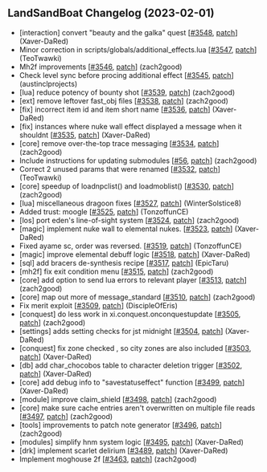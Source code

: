 ## LandSandBoat Changelog (2023-02-01)
- [interaction] convert "beauty and the galka" quest [[#3548](https://github.com/LandSandBoat/server/pull/3548), [patch](https://github.com/LandSandBoat/server/pull/3548.patch)] (Xaver-DaRed)
- Minor correction in scripts/globals/additional_effects.lua [[#3547](https://github.com/LandSandBoat/server/pull/3547), [patch](https://github.com/LandSandBoat/server/pull/3547.patch)] (TeoTwawki)
- Mh2f improvements [[#3546](https://github.com/LandSandBoat/server/pull/3546), [patch](https://github.com/LandSandBoat/server/pull/3546.patch)] (zach2good)
- Check level sync before procing additional effect [[#3545](https://github.com/LandSandBoat/server/pull/3545), [patch](https://github.com/LandSandBoat/server/pull/3545.patch)] (austinclprojects)
- [lua] reduce potency of bounty shot [[#3539](https://github.com/LandSandBoat/server/pull/3539), [patch](https://github.com/LandSandBoat/server/pull/3539.patch)] (zach2good)
- [ext] remove leftover fast_obj files [[#3538](https://github.com/LandSandBoat/server/pull/3538), [patch](https://github.com/LandSandBoat/server/pull/3538.patch)] (zach2good)
- [fix] incorrect item id and item short name [[#3536](https://github.com/LandSandBoat/server/pull/3536), [patch](https://github.com/LandSandBoat/server/pull/3536.patch)] (Xaver-DaRed)
- [fix] instances where nuke wall effect displayed a message when it shouldnt [[#3535](https://github.com/LandSandBoat/server/pull/3535), [patch](https://github.com/LandSandBoat/server/pull/3535.patch)] (Xaver-DaRed)
- [core] remove over-the-top trace messaging [[#3534](https://github.com/LandSandBoat/server/pull/3534), [patch](https://github.com/LandSandBoat/server/pull/3534.patch)] (zach2good)
- Include instructions for updating submodules [[#56](https://github.com/LandSandBoat/lsb-wiki/pull/56), [patch](https://github.com/LandSandBoat/lsb-wiki/pull/56.patch)] (zach2good)
- Correct 2 unused params that were renamed [[#3532](https://github.com/LandSandBoat/server/pull/3532), [patch](https://github.com/LandSandBoat/server/pull/3532.patch)] (TeoTwawki)
- [core] speedup of loadnpclist() and loadmoblist() [[#3530](https://github.com/LandSandBoat/server/pull/3530), [patch](https://github.com/LandSandBoat/server/pull/3530.patch)] (zach2good)
- [lua] miscellaneous dragoon fixes [[#3527](https://github.com/LandSandBoat/server/pull/3527), [patch](https://github.com/LandSandBoat/server/pull/3527.patch)] (WinterSolstice8)
- Added trust: moogle [[#3525](https://github.com/LandSandBoat/server/pull/3525), [patch](https://github.com/LandSandBoat/server/pull/3525.patch)] (TonzoffunCE)
- [los] port eden's line-of-sight system [[#3524](https://github.com/LandSandBoat/server/pull/3524), [patch](https://github.com/LandSandBoat/server/pull/3524.patch)] (zach2good)
- [magic] implement nuke wall to elemental nukes. [[#3523](https://github.com/LandSandBoat/server/pull/3523), [patch](https://github.com/LandSandBoat/server/pull/3523.patch)] (Xaver-DaRed)
- Fixed ayame sc, order was reversed. [[#3519](https://github.com/LandSandBoat/server/pull/3519), [patch](https://github.com/LandSandBoat/server/pull/3519.patch)] (TonzoffunCE)
- [magic] improve elemental debuff logic [[#3518](https://github.com/LandSandBoat/server/pull/3518), [patch](https://github.com/LandSandBoat/server/pull/3518.patch)] (Xaver-DaRed)
- [sql] add bracers de-synthesis recipe [[#3517](https://github.com/LandSandBoat/server/pull/3517), [patch](https://github.com/LandSandBoat/server/pull/3517.patch)] (EpicTaru)
- [mh2f] fix exit condition menu [[#3515](https://github.com/LandSandBoat/server/pull/3515), [patch](https://github.com/LandSandBoat/server/pull/3515.patch)] (zach2good)
- [core] add option to send lua errors to relevant player [[#3513](https://github.com/LandSandBoat/server/pull/3513), [patch](https://github.com/LandSandBoat/server/pull/3513.patch)] (zach2good)
- [core] map out more of message_standard [[#3510](https://github.com/LandSandBoat/server/pull/3510), [patch](https://github.com/LandSandBoat/server/pull/3510.patch)] (zach2good)
- Fix merit exploit [[#3509](https://github.com/LandSandBoat/server/pull/3509), [patch](https://github.com/LandSandBoat/server/pull/3509.patch)] (DiscipleOfEris)
- [conquest] do less work in xi.conquest.onconquestupdate [[#3505](https://github.com/LandSandBoat/server/pull/3505), [patch](https://github.com/LandSandBoat/server/pull/3505.patch)] (zach2good)
- [settings] adds setting checks for jst midnight [[#3504](https://github.com/LandSandBoat/server/pull/3504), [patch](https://github.com/LandSandBoat/server/pull/3504.patch)] (Xaver-DaRed)
- [conquest] fix zone checked , so city zones are also included [[#3503](https://github.com/LandSandBoat/server/pull/3503), [patch](https://github.com/LandSandBoat/server/pull/3503.patch)] (Xaver-DaRed)
- [db] add char_chocobos table to character deletion trigger [[#3502](https://github.com/LandSandBoat/server/pull/3502), [patch](https://github.com/LandSandBoat/server/pull/3502.patch)] (Xaver-DaRed)
- [core] add debug info to "savestatuseffect" function [[#3499](https://github.com/LandSandBoat/server/pull/3499), [patch](https://github.com/LandSandBoat/server/pull/3499.patch)] (Xaver-DaRed)
- [module] improve claim_shield [[#3498](https://github.com/LandSandBoat/server/pull/3498), [patch](https://github.com/LandSandBoat/server/pull/3498.patch)] (zach2good)
- [core] make sure cache entries aren't overwritten on multiple file reads [[#3497](https://github.com/LandSandBoat/server/pull/3497), [patch](https://github.com/LandSandBoat/server/pull/3497.patch)] (zach2good)
- [tools] improvements to patch note generator [[#3496](https://github.com/LandSandBoat/server/pull/3496), [patch](https://github.com/LandSandBoat/server/pull/3496.patch)] (zach2good)
- [modules] simplify hnm system logic [[#3495](https://github.com/LandSandBoat/server/pull/3495), [patch](https://github.com/LandSandBoat/server/pull/3495.patch)] (Xaver-DaRed)
- [drk] implement scarlet delirium [[#3489](https://github.com/LandSandBoat/server/pull/3489), [patch](https://github.com/LandSandBoat/server/pull/3489.patch)] (Xaver-DaRed)
- Implement moghouse 2f [[#3463](https://github.com/LandSandBoat/server/pull/3463), [patch](https://github.com/LandSandBoat/server/pull/3463.patch)] (zach2good)
